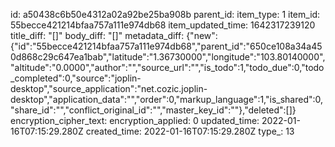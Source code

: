 id: a50438c6b50e4312a02a92be25ba908b
parent_id: 
item_type: 1
item_id: 55becce421214bfaa757a111e974db68
item_updated_time: 1642317239120
title_diff: "[]"
body_diff: "[]"
metadata_diff: {"new":{"id":"55becce421214bfaa757a111e974db68","parent_id":"650ce108a34a450d868c29c647ea1bab","latitude":"1.36730000","longitude":"103.80140000","altitude":"0.0000","author":"","source_url":"","is_todo":1,"todo_due":0,"todo_completed":0,"source":"joplin-desktop","source_application":"net.cozic.joplin-desktop","application_data":"","order":0,"markup_language":1,"is_shared":0,"share_id":"","conflict_original_id":"","master_key_id":""},"deleted":[]}
encryption_cipher_text: 
encryption_applied: 0
updated_time: 2022-01-16T07:15:29.280Z
created_time: 2022-01-16T07:15:29.280Z
type_: 13